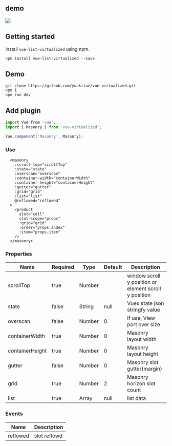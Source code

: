 ## demo
<img src="https://user-images.githubusercontent.com/841457/148489820-5f7d4a15-2ebf-446a-8d7b-ce7fe8348d88.gif" />


## Getting started

Install `vue-list-virtualized` using npm.

```shell
npm install vue-list-virtualized --save
```

## Demo
```shell
git clone https://github.com/yunkitae/vue-virtualized.git
npm i
npm run dev
```


## Add plugin

```js
import Vue from 'vue';
import { Masonry } from 'vue-virtualized';

Vue.component('Masonry', Masonry);
```

### Use

```vue
  <masonry
    :scroll-top="scrollTop"
    :state="state"
    :overscan="overscan"
    :container-width="containerWidth"
    :container-height="containerHeight"
    :gutter="gutter"
    :grid="grid"
    :list="list"
    @reflowed="reflowed"
  >
    <product
      slot="cell"
      slot-scope="props"
      :grid="grid"
      :order="props.index"
      :item="props.item"
    />
  </masonry>
```

### Properties

| Name      | Required | Type          | Default     | Description |
| ---       | ---      | ---           | ---         | ---         |
| scrollTop | true  | Number |             | window scroll y position or element scroll y position |
| state     | false | String           | null           | Vuex state json stringfy value |
| overscan  | false | Number          | 0       |  If use, View port over size |
| containerWidth  | true | Number          | 0       | Masonry layout width |
| containerHeight  | true | Number          | 0       | Masonry layout height |
| gutter  | false | Number          | 0       | Masonry slot gutter(margin) |
| grid  | true | Number          | 2       | Masonry horizon slot count |
| list  | true | Array          | null       | list data |

### Events

| Name         | Description |
| ---          | --- |
| reflowed  | slot reflowd |









